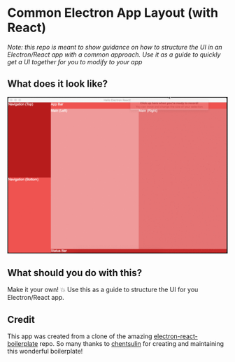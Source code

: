 # Common Electron App Layout (with React)

*Note: this repo is meant to show guidance on how to structure the UI in an Electron/React app with a common approach.  Use it as a guide to quickly get a UI together for you to modify to your app*

## What does it look like?

![demo](demo.gif)

## What should you do with this?

Make it your own! :boom: Use this as a guide to structure the UI for you Electron/React app.

## Credit

This app was created from a clone of the amazing [electron-react-boilerplate](https://github.com/chentsulin/electron-react-boilerplate) repo.  So many thanks to [chentsulin](https://github.com/chentsulin) for creating and maintaining this wonderful boilerplate!
